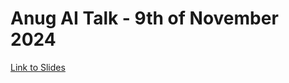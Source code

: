 # Anug AI Talk - 9th of November 2024

[Link to Slides](https://1drv.ms/p/s!AkItAZiaMtwzkLQYEc9BPDvS7wgk6g?e=Qp8RPS)

